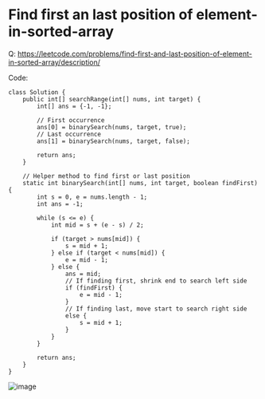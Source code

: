 # Find first an last position of element-in-sorted-array
Q: https://leetcode.com/problems/find-first-and-last-position-of-element-in-sorted-array/description/

Code:
```
class Solution {
    public int[] searchRange(int[] nums, int target) {
        int[] ans = {-1, -1};

        // First occurrence
        ans[0] = binarySearch(nums, target, true);
        // Last occurrence
        ans[1] = binarySearch(nums, target, false);

        return ans;
    }

    // Helper method to find first or last position
    static int binarySearch(int[] nums, int target, boolean findFirst) {
        int s = 0, e = nums.length - 1;
        int ans = -1;

        while (s <= e) {
            int mid = s + (e - s) / 2;

            if (target > nums[mid]) {
                s = mid + 1;
            } else if (target < nums[mid]) {
                e = mid - 1;
            } else {
                ans = mid;
                // If finding first, shrink end to search left side
                if (findFirst) {
                    e = mid - 1;
                } 
                // If finding last, move start to search right side
                else {
                    s = mid + 1;
                }
            }
        }

        return ans;
    }
}

```

![image](https://github.com/user-attachments/assets/dccf4bf5-a51d-42de-86bb-7eb0a5b397f8)

